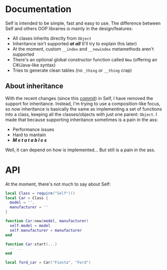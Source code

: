 # Documentation

Self is intended to be simple, fast and easy to use. The difference between Self and others OOP libraries is mainly in the design/features:

  - All clases inherits directly from `Object`
  - Inheritance isn't supported ***at all*** (I'll try to explain this later)
  - At the moment, custom `__index` and `__newindex` metamethods aren't supported
  - There's an optional global constructor function called `New` (offering an C#/Java-like syntax)
  - Tries to generate clean tables (no `_thing` or `__thing` crap)

## About inheritance

With the recent changes (since this [commit][commit]) in Self, I have removed the support for inheritance. Instead, I'm trying to use a composition-like focus, so now inheritance is basically the same as implementing a set of functions into a class, keeping all the classes/objects with just one parent: `Object`. I made that because supporting inheritance sometimes is a pain in the ass:

  - Performance issues
  - Hard to mantain
  - ***M  e  t  a  t  a  b  l  e  s***

Well, it can depend on how is implemented... But still is a pain in the ass.

# API

At the moment, there's not much to say about Self:

```lua
local Class = require("Self")()
local Car = Class {
  model = '',
  manufacturer = ''
}

function Car:new(model, manufacturer)
  self.model = model
  self.manufacturer = manufacturer
end

function Car:start(...)
  -- ...
end

local ford_car = Car("Fiesta", "Ford")
```

[commit]: https://github.com/Miqueas/Self/commit/575093ae9f53fe67c930543891cd117410235993